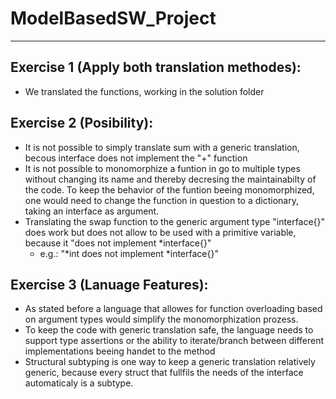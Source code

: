 # ModelBasedSW_Project
___

## Exercise 1 (Apply both translation methodes):
- We translated the functions, working in the solution folder

## Exercise 2 (Posibility):
- It is not possible to simply translate sum with a generic translation, becous interface does not implement the "+" function
- It is not possible to monomorphize a funtion in go to multiple types without changing its name and thereby decresing the maintainabilty of the code. To keep the behavior of the funtion beeing monomorphized, one would need to change the function in question to a dictionary, taking an interface as argument.
- Translating the swap function to the generic argument type "interface{}" does work but does not allow to be used with a primitive variable, because it "does not implement \*interface{}"
  - e.g.: "\*int does not implement \*interface{}"

## Exercise 3 (Lanuage Features):
- As stated before a language that allowes for function overloading based on argument types would simplify the monomorphization prozess.
- To keep the code with generic translation safe, the language needs to support type assertions or the ability to iterate/branch between different implementations beeing handet to the method
- Structural subtyping is one way to keep a generic translation relatively generic, because every struct that fullfils the needs of the interface automaticaly is a subtype.
